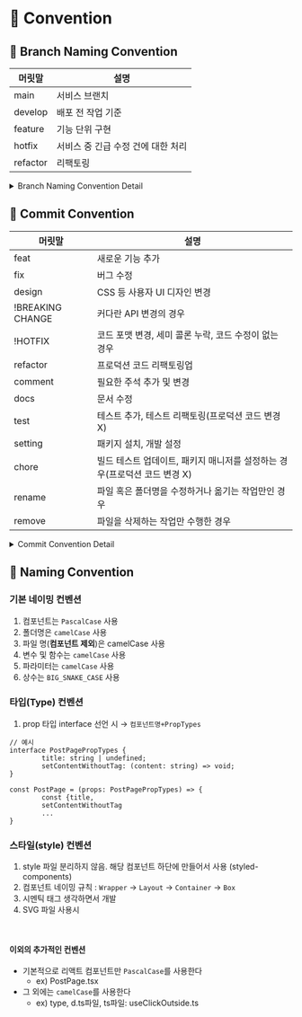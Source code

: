 # 📠 Convention

## 🤝 Branch Naming Convention

| 머릿말   | 설명                               |
| -------- | ---------------------------------- |
| main     | 서비스 브랜치                      |
| develop  | 배포 전 작업 기준                  |
| feature  | 기능 단위 구현                     |
| hotfix   | 서비스 중 긴급 수정 건에 대한 처리 |
| refactor | 리팩토링                           |

<details>
<summary>Branch Naming Convention Detail</summary>
<div markdown="1">

```
master(main) ── develop ── feature
└── hotfix
```

- [ ] [깃 플로우](https://techblog.woowahan.com/2553/)를 베이스로 하여 프로젝트 사이즈에 맞게 재정의했습니다.
- [ ] 브랜치 이름은 `cabab-case`를 따릅니다.
- [ ] 이슈 번호는 가장 처음에 적습니다.

#### master(main)

- [ ] 실제 서비스가 이루어지는 브랜치입니다.
- [ ] 이 브랜치를 기준으로 develop 브랜치가 분기됩니다.
- [ ] 배포 중, 긴급하게 수정할 건이 생길시 hotfix 브랜치를 만들어 수정합니다.

#### develop

- [ ] 개발, 테스트, 릴리즈 등 배포 전 작업의 기준이 되는 브랜치입니다.
- [ ] 해당 브랜치를 default로 설정합니다.
- [ ] 이 브랜치에서 feature 브랜치가 분기됩니다.

#### feature

- [ ] 개별 개발자가 맡은 작업을 개발하는 브랜치입니다.
- [ ] feature/(feature-name) 과 같이 머릿말을 feature, 꼬릿말을 개발하는 기능으로 명명합니다.
- [ ] feature-name의 경우 cabab-case를 따릅니다.
- [ ] ex) feature/login-validation

#### hotfix

- [ ] 서비스 중 긴급히 수정해야 할 사항이 발생할 때 사용합니다.
- [ ] master에서 분기됩니다.

</div>
</details>

## 🤝 Commit Convention

| 머릿말           | 설명                                                                      |
| ---------------- | ------------------------------------------------------------------------- |
| feat             | 새로운 기능 추가                                                          |
| fix              | 버그 수정                                                                 |
| design           | CSS 등 사용자 UI 디자인 변경                                              |
| !BREAKING CHANGE | 커다란 API 변경의 경우                                                    |
| !HOTFIX          | 코드 포맷 변경, 세미 콜론 누락, 코드 수정이 없는 경우                     |
| refactor         | 프로덕션 코드 리팩토링업                                                  |
| comment          | 필요한 주석 추가 및 변경                                                  |
| docs             | 문서 수정                                                                 |
| test             | 테스트 추가, 테스트 리팩토링(프로덕션 코드 변경 X)                        |
| setting          | 패키지 설치, 개발 설정                                                    |
| chore            | 빌드 테스트 업데이트, 패키지 매니저를 설정하는 경우(프로덕션 코드 변경 X) |
| rename           | 파일 혹은 폴더명을 수정하거나 옮기는 작업만인 경우                        |
| remove           | 파일을 삭제하는 작업만 수행한 경우                                        |

<details>
<summary>Commit Convention Detail</summary>
<div markdown="1">

- `<타입>`: `<제목> - <이슈번호>` 의 형식으로 제목을 아래 공백줄에 작성
- 제목은 50자 이내 / 변경사항이 "무엇"인지 명확히 작성 / 끝에 마침표 금지
- 예) feat: 로그인 기능 추가 - #2
- 본문(구체적인 내용)을 아랫줄에 작성
- 여러 줄의 메시지를 작성할 땐 "-"로 구분 (한 줄은 72자 이내)
- 제목과 본문은 한 줄 띄워 분리

</div>
</details>

## 🤝 Naming Convention

### 기본 네이밍 컨벤션

1. 컴포넌트는 `PascalCase` 사용
2. 폴더명은 `camelCase` 사용
3. 파일 명(**컴포넌트 제외**)은 camelCase 사용
4. 변수 및 함수는 `camelCase` 사용
5. 파라미터는 `camelCase` 사용
6. 상수는 `BIG_SNAKE_CASE` 사용
   <br/>

### 타입(Type) 컨벤션

1. prop 타입 interface 선언 시 → `컴포넌트명+PropTypes`

```tsx
// 예시
interface PostPagePropTypes {
		title: string | undefined;
		setContentWithoutTag: (content: string) => void;
}

const PostPage = (props: PostPagePropTypes) => {
		const {title,
		setContentWithoutTag
		...
}
```

### 스타일(style) 컨벤션

1. style 파일 분리하지 않음. 해당 컴포넌트 하단에 만들어서 사용 (styled-components)
2. 컴포넌트 네이밍 규칙 : `Wrapper` → `Layout` → `Container` → `Box`
3. 시멘틱 태그 생각하면서 개발
4. SVG 파일 사용시

<br/>

#### 이외의 추가적인 컨벤션

- 기본적으로 리액트 컴포넌트만 `PascalCase`를 사용한다
  - ex) PostPage.tsx
- 그 외에는 `camelCase`를 사용한다
  - ex) type, d.ts파일, ts파일: useClickOutside.ts
